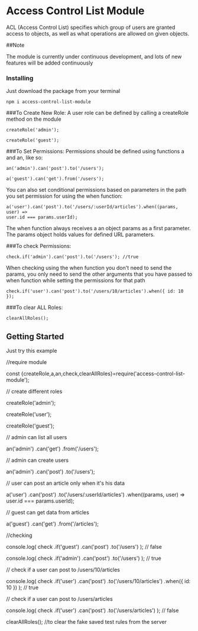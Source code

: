 # Access Control List Module

ACL (Access Control List) specifies which group of users are granted access to objects,
as well as what operations are allowed on given objects.

##Note

The module is currently under continuous development, and lots of new features will be added continuously 

### Installing

Just download the package from your terminal
```
npm i access-control-list-module

```

###To Create New Role:
A user role can be defined by calling a createRole method on the module

```
createRole('admin');

```

```
createRole('guest');

```

###To Set Permissions:
Permissions should be defined using functions a and an, like so:

```
an('admin').can('post').to('/users');

```

```
a('guest').can('get').from('/users');

```

You can also set conditional permissions based on parameters in the path you set permission for using the when function:

```
a('user').can('post').to('/users/:userId/articles').when((params, user) =>
user.id === params.userId);

```
The when function always receives a an object params as a first parameter. The params object
holds values for defined URL parameters.

###To check Permissions:

```
check.if('admin').can('post').to('/users'); //true

```

When checking using the when function you don't need to send the params, you only need to send the other
arguments that you have passed to when function while setting the permissions for that path   

```
check.if('user').can('post').to('/users/10/articles').when({ id: 10 });

```

###To clear ALL Roles:

```
clearAllRoles();

```

## Getting Started

Just try this example


//require module


const {createRole,a,an,check,clearAllRoles}=require('access-control-list-module');

// create different roles

createRole('admin');

createRole('user');

createRole('guest');

// admin can list all users

an('admin')
  .can('get')
  .from('/users');

// admin can create users

an('admin')
  .can('post')
  .to('/users');

// user can post an article only when it's his data

a('user')
  .can('post')
  .to('/users/:userId/articles')
  .when((params, user) => user.id === params.userId);

// guest can get data from articles

a('guest')
  .can('get')
  .from('/articles');

//checking

console.log(
  check
    .if('guest')
    .can('post')
    .to('/users')
); // false

console.log(
  check
    .if('admin')
    .can('post')
    .to('/users')
); // true

// check if a user can post to /users/10/articles

console.log(
  check
    .if('user')
    .can('post')
    .to('/users/10/articles')
    .when({ id: 10 })
); // true

// check if a user can post to /users/articles

console.log(
  check
    .if('user')
    .can('post')
    .to('/users/articles')
); // false

clearAllRoles(); //to clear the fake saved test rules from the server   

